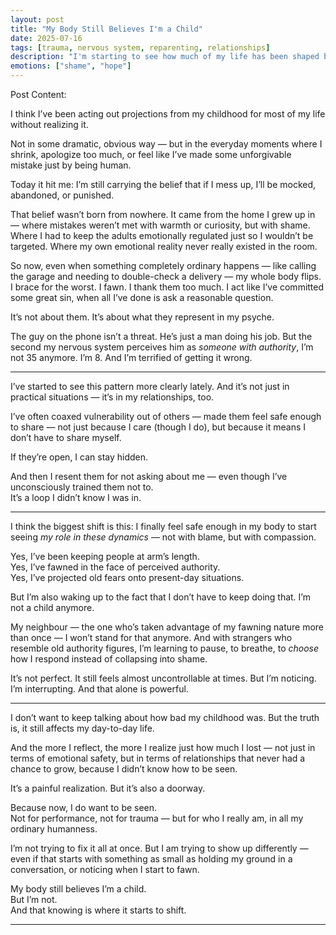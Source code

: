 ```yaml
---
layout: post
title: "My Body Still Believes I'm a Child"
date: 2025-07-16
tags: [trauma, nervous system, reparenting, relationships]
description: "I'm starting to see how much of my life has been shaped by old survival patterns — and how deeply they still live in my body."
emotions: ["shame", "hope"]
---
```


Post Content:

I think I’ve been acting out projections from my childhood for most of my life without realizing it.

Not in some dramatic, obvious way — but in the everyday moments where I shrink, apologize too much, or feel like I’ve made some unforgivable mistake just by being human.

Today it hit me: I’m still carrying the belief that if I mess up, I’ll be mocked, abandoned, or punished.

That belief wasn’t born from nowhere. It came from the home I grew up in — where mistakes weren’t met with warmth or curiosity, but with shame. Where I had to keep the adults emotionally regulated just so I wouldn’t be targeted. Where my own emotional reality never really existed in the room.

So now, even when something completely ordinary happens — like calling the garage and needing to double-check a delivery — my whole body flips. I brace for the worst. I fawn. I thank them too much. I act like I’ve committed some great sin, when all I’ve done is ask a reasonable question.

It’s not about them. It’s about what they represent in my psyche.

The guy on the phone isn’t a threat. He’s just a man doing his job. But the second my nervous system perceives him as *someone with authority*, I’m not 35 anymore. I’m 8. And I’m terrified of getting it wrong.

---

I’ve started to see this pattern more clearly lately. And it’s not just in practical situations — it’s in my relationships, too.

I’ve often coaxed vulnerability out of others — made them feel safe enough to share — not just because I care (though I do), but because it means I don’t have to share myself.

If they’re open, I can stay hidden.

And then I resent them for not asking about me — even though I’ve unconsciously trained them not to.  
It’s a loop I didn’t know I was in.

---

I think the biggest shift is this: I finally feel safe enough in my body to start seeing *my role in these dynamics* — not with blame, but with compassion.

Yes, I’ve been keeping people at arm’s length.  
Yes, I’ve fawned in the face of perceived authority.  
Yes, I’ve projected old fears onto present-day situations.

But I’m also waking up to the fact that I don’t have to keep doing that. I’m not a child anymore.

My neighbour — the one who’s taken advantage of my fawning nature more than once — I won’t stand for that anymore. And with strangers who resemble old authority figures, I’m learning to pause, to breathe, to *choose* how I respond instead of collapsing into shame.

It’s not perfect. It still feels almost uncontrollable at times. But I’m noticing. I’m interrupting. And that alone is powerful.

---

I don’t want to keep talking about how bad my childhood was. But the truth is, it still affects my day-to-day life.

And the more I reflect, the more I realize just how much I lost — not just in terms of emotional safety, but in terms of relationships that never had a chance to grow, because I didn’t know how to be seen.

It’s a painful realization. But it’s also a doorway.

Because now, I do want to be seen.  
Not for performance, not for trauma — but for who I really am, in all my ordinary humanness.

I’m not trying to fix it all at once. But I am trying to show up differently — even if that starts with something as small as holding my ground in a conversation, or noticing when I start to fawn.

My body still believes I’m a child.  
But I’m not.  
And that knowing is where it starts to shift.


---